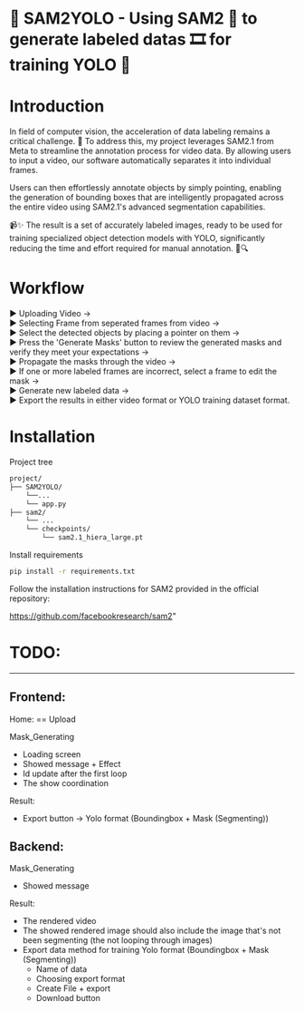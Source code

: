 # 🚀 SAM2YOLO - Using SAM2 🤖 to generate labeled datas 🎞️ for training YOLO 🚀


# Introduction


In field of computer vision, the acceleration of data labeling remains a critical challenge. 🎯 To address this, my project leverages SAM2.1 from Meta to streamline the annotation process for video data. By allowing users to input a video, our software automatically separates it into individual frames.  

Users can then effortlessly annotate objects by simply pointing, enabling the generation of bounding boxes that are intelligently propagated across the entire video using SAM2.1's advanced segmentation capabilities.  

📹✨ The result is a set of accurately labeled images, ready to be used for training specialized object detection models with YOLO, significantly reducing the time and effort required for manual annotation. 🚀🔍  



# Workflow


▶️ Uploading Video ->  
▶️ Selecting Frame from seperated frames from video ->  
▶️ Select the detected objects by placing a pointer on them ->  
▶️ Press the 'Generate Masks' button to review the generated masks and verify they meet your expectations ->  
▶️ Propagate the masks through the video ->  
▶️ If one or more labeled frames are incorrect, select a frame to edit the mask ->  
▶️ Generate new labeled data ->  
▶️ Export the results in either video format or YOLO training dataset format.  



# Installation

Project tree

```bash
project/
├── SAM2YOLO/
    └──...
    └── app.py
├── sam2/
    └── ...
    └── checkpoints/
        └── sam2.1_hiera_large.pt
```

Install requirements

```bash
pip install -r requirements.txt
```

Follow the installation instructions for SAM2 provided in the official repository:

https://github.com/facebookresearch/sam2"

# TODO:
---

## Frontend: 

Home: == Upload

Mask_Generating
+ Loading screen
+ Showed message + Effect
+ Id update after the first loop
+ The show coordination

Result:
+ Export button -> Yolo format (Boundingbox + Mask (Segmenting))

## Backend:

Mask_Generating
+ Showed message 

Result:
+ The rendered video
+ The showed rendered image should also include the image that's not been segmenting (the not looping through images)
+ Export data method for training Yolo format (Boundingbox + Mask (Segmenting))
    + Name of data
    + Choosing export format
    + Create File + export
    + Download button
    